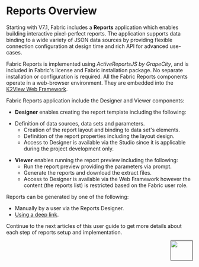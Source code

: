 # Reports Overview

Starting with V7.1, Fabric includes a **Reports** application which enables building interactive pixel-perfect reports. The application supports data binding to a wide variety of JSON data sources by providing flexible connection configuration at design time and rich API for advanced use-cases.

Fabric Reports is implemented using *ActiveReportsJS by GrapeCity*, and is included in Fabric's license and Fabric installation package. No separate installation or configuration is required. All the Fabric Reports components operate in a web-browser environment. They are embedded into the [K2View Web Framework](/articles/30_web_framework/01_web_framework_overview.html).  

Fabric Reports application include the Designer and Viewer components:

* **Designer** enables creating the report template including the following: 
- Definition of data sources, data sets and parameters.
  - Creation of the report layout and binding to data set's elements.
  - Definition of the report properties including the layout design.
  - Access to Designer is available via the Studio since it is applicable during the project development only. 

* **Viewer** enables running the report preview including the following:
  * Run the report preview providing the parameters via prompt. 
  * Generate the reports and download the extract files.
  * Access to Designer is available via the Web Framework however the content (the reports 	list) is restricted based on the Fabric user role.

Reports can be generated by one of the following: 

* Manually by a user via the Reports Designer.
* [Using a deep link](06_report_execution_guidelines.md#reports-generation-using-deep-link).

Continue to the next articles of this user guide to get more details about each step of reports setup and implementation.



[<img align="right" width="60" height="54" src="/articles/images/Next.png">]() 
